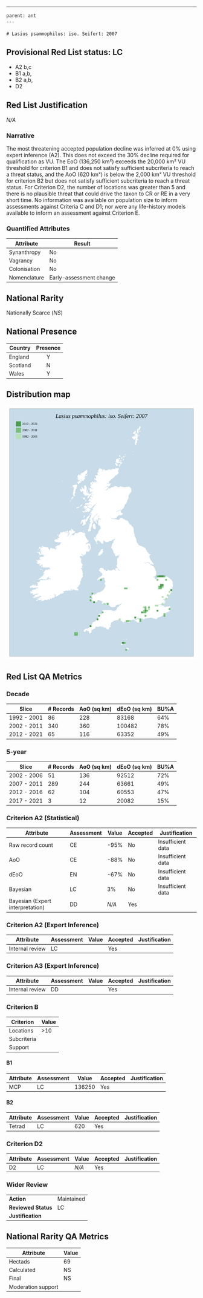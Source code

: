 ---
    parent: ant
    ---

    # Lasius psammophilus: iso. Seifert: 2007

## Provisional Red List status: LC
- A2 b,c
- B1 a,b, 
- B2 a,b, 
- D2

## Red List Justification
*N/A*
### Narrative


The most threatening accepted population decline was inferred at 0% using expert inference (A2). This does not exceed the 30% decline required for qualification as VU. The EoO (136,250 km²) exceeds the 20,000 km² VU threshold for criterion B1 and does not satisfy sufficient subcriteria to reach a threat status, and the AoO (620 km²) is below the 2,000 km² VU threshold for criterion B2 but does not satisfy sufficient subcriteria to reach a threat status. For Criterion D2, the number of locations was greater than 5 and there is no plausible threat that could drive the taxon to CR or RE in a very short time. No information was available on population size to inform assessments against Criteria C and D1; nor were any life-history models available to inform an assessment against Criterion E.
### Quantified Attributes
|Attribute|Result|
|---|---|
|Synanthropy|No|
|Vagrancy|No|
|Colonisation|No|
|Nomenclature|Early-assessment change|


## National Rarity
Nationally Scarce (*NS*)

## National Presence
|Country|Presence
|---|:-:|
|England|Y|
|Scotland|N|
|Wales|Y|


## Distribution map
![](../map/270.svg)

## Red List QA Metrics
### Decade
| Slice | # Records | AoO (sq km) | dEoO (sq km) |BU%A |
|---|---|---|---|---|
|1992 - 2001|86|228|83168|64%|
|2002 - 2011|340|360|100482|78%|
|2012 - 2021|65|116|63352|49%|
### 5-year
| Slice | # Records | AoO (sq km) | dEoO (sq km) |BU%A |
|---|---|---|---|---|
|2002 - 2006|51|136|92512|72%|
|2007 - 2011|289|244|63661|49%|
|2012 - 2016|62|104|60553|47%|
|2017 - 2021|3|12|20082|15%|
### Criterion A2 (Statistical)
|Attribute|Assessment|Value|Accepted|Justification
|---|---|---|---|---|
|Raw record count|CE|-95%|No|Insufficient data|
|AoO|CE|-88%|No|Insufficient data|
|dEoO|EN|-67%|No|Insufficient data|
|Bayesian|LC|3%|No|Insufficient data|
|Bayesian (Expert interpretation)|DD|*N/A*|Yes||
### Criterion A2 (Expert Inference)
|Attribute|Assessment|Value|Accepted|Justification
|---|---|---|---|---|
|Internal review|LC||Yes||
### Criterion A3 (Expert Inference)
|Attribute|Assessment|Value|Accepted|Justification
|---|---|---|---|---|
|Internal review|DD||Yes||
### Criterion B
|Criterion| Value|
|---|---|
|Locations|>10|
|Subcriteria||
|Support||
#### B1
|Attribute|Assessment|Value|Accepted|Justification
|---|---|---|---|---|
|MCP|LC|136250|Yes||
#### B2
|Attribute|Assessment|Value|Accepted|Justification
|---|---|---|---|---|
|Tetrad|LC|620|Yes||
### Criterion D2
|Attribute|Assessment|Value|Accepted|Justification
|---|---|---|---|---|
|D2|LC|*N/A*|Yes||
### Wider Review
|  |  |
|---|---|
|**Action**|Maintained|
|**Reviewed Status**|LC|
|**Justification**||


## National Rarity QA Metrics
|Attribute|Value|
|---|---|
|Hectads|69|
|Calculated|NS|
|Final|NS|
|Moderation support||


